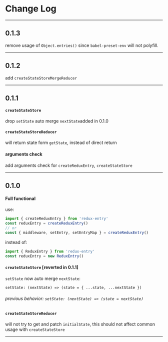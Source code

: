 # Change Log

--- --- --- --- --- --- --- --- --- --- --- --- ---

## 0.1.3

remove usage of `Object.entries()` since `babel-preset-env` will not polyfill.

--- --- --- --- --- --- --- --- --- --- --- --- ---

## 0.1.2

add `createStateStoreMergeReducer`

--- --- --- --- --- --- --- --- --- --- --- --- ---

## 0.1.1


#### `createStateStore`

drop `setState` auto merge `nextState`added in 0.1.0


#### `createStateStoreReducer`

will return state form `getState`, instead of direct return


#### arguments check

add arguments check for `createReduxEntry`, `createStateStore`

--- --- --- --- --- --- --- --- --- --- --- --- ---

## 0.1.0


#### Full functional

use:

```js
import { createReduxEntry } from 'redux-entry'
const reduxEntry = createReduxEntry()
// or
const { middleware, setEntry, setEntryMap } = createReduxEntry()
```

instead of:

```js
import { ReduxEntry } from 'redux-entry'
const reduxEntry = new ReduxEntry()
```


#### `createStateStore` [reverted in 0.1.1]

`setState` now auto merge `nextState`:

`setState: (nextState) => (state = { ...state, ...nextState })`

###### *previous behavior: `setState: (nextState) => (state = nextState)`*


#### `createStateStoreReducer`

will not try to get and patch `initialState`, this should not affect common usage with `createStateStore`

--- --- --- --- --- --- --- --- --- --- --- --- ---
